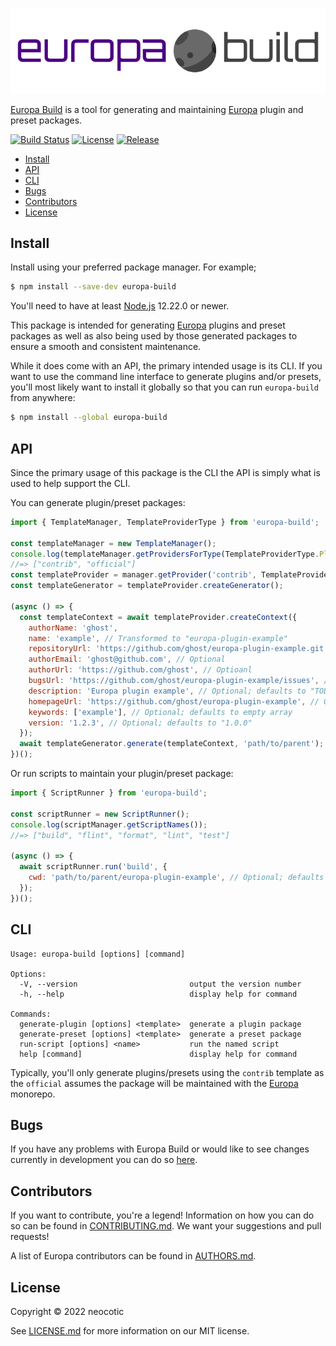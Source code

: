 ![Europa Build](https://raw.githubusercontent.com/neocotic/europa-branding/main/assets/banner/europa-build/europa-build-banner-738x200.png)

[Europa Build](https://github.com/neocotic/europa/tree/main/packages/europa-build) is a tool for generating and
maintaining [Europa](https://github.com/neocotic/europa) plugin and preset packages.

[![Build Status](https://img.shields.io/github/workflow/status/neocotic/europa/CI/main?style=flat-square)](https://github.com/neocotic/europa/actions/workflows/ci.yml)
[![License](https://img.shields.io/npm/l/europa-build.svg?style=flat-square)](https://github.com/neocotic/europa/raw/main/packages/europa-build/LICENSE.md)
[![Release](https://img.shields.io/npm/v/europa-build.svg?style=flat-square)](https://npmjs.com/package/europa-build)

* [Install](#install)
* [API](#api)
* [CLI](#cli)
* [Bugs](#bugs)
* [Contributors](#contributors)
* [License](#license)

## Install

Install using your preferred package manager. For example;

``` bash
$ npm install --save-dev europa-build
```

You'll need to have at least [Node.js](https://nodejs.org) 12.22.0 or newer.

This package is intended for generating [Europa](https://github.com/neocotic/europa) plugins and preset packages as well
as also being used by those generated packages to ensure a smooth and consistent maintenance.

While it does come with an API, the primary intended usage is its CLI. If you want to use the command line interface to
generate plugins and/or presets, you'll most likely want to install it globally so that you can run `europa-build` from
anywhere:

``` bash
$ npm install --global europa-build
```

## API

Since the primary usage of this package is the CLI the API is simply what is used to help support the CLI.

You can generate plugin/preset packages:

``` javascript
import { TemplateManager, TemplateProviderType } from 'europa-build';

const templateManager = new TemplateManager();
console.log(templateManager.getProvidersForType(TemplateProviderType.Plugin));
//=> ["contrib", "official"]
const templateProvider = manager.getProvider('contrib', TemplateProviderType.Plugin);
const templateGenerator = templateProvider.createGenerator();

(async () => {
  const templateContext = await templateProvider.createContext({
    authorName: 'ghost',
    name: 'example', // Transformed to "europa-plugin-example"
    repositoryUrl: 'https://github.com/ghost/europa-plugin-example.git',
    authorEmail: 'ghost@github.com', // Optional
    authorUrl: 'https://github.com/ghost', // Optioanl
    bugsUrl: 'https://github.com/ghost/europa-plugin-example/issues', // Optional
    description: 'Europa plugin example', // Optional; defaults to "TODO: Description"
    homepageUrl: 'https://github.com/ghost/europa-plugin-example', // Optional
    keywords: ['example'], // Optional; defaults to empty array
    version: '1.2.3', // Optional; defaults to "1.0.0" 
  });
  await templateGenerator.generate(templateContext, 'path/to/parent');
})();
```

Or run scripts to maintain your plugin/preset package:

``` javascript
import { ScriptRunner } from 'europa-build';

const scriptRunner = new ScriptRunner();
console.log(scriptManager.getScriptNames());
//=> ["build", "flint", "format", "lint", "test"]

(async () => {
  await scriptRunner.run('build', {
    cwd: 'path/to/parent/europa-plugin-example', // Optional; defaults to process.cwd()
  });
})();
```

## CLI

    Usage: europa-build [options] [command]
    
    Options:
      -V, --version                         output the version number
      -h, --help                            display help for command
    
    Commands:
      generate-plugin [options] <template>  generate a plugin package
      generate-preset [options] <template>  generate a preset package
      run-script [options] <name>           run the named script
      help [command]                        display help for command

Typically, you'll only generate plugins/presets using the `contrib` template as the `official` assumes the package will
be maintained with the [Europa](https://github.com/neocotic/europa) monorepo.

## Bugs

If you have any problems with Europa Build or would like to see changes currently in development you can do so
[here](https://github.com/neocotic/europa/issues).

## Contributors

If you want to contribute, you're a legend! Information on how you can do so can be found in
[CONTRIBUTING.md](https://github.com/neocotic/europa/blob/main/CONTRIBUTING.md). We want your suggestions and pull
requests!

A list of Europa contributors can be found in [AUTHORS.md](https://github.com/neocotic/europa/blob/main/AUTHORS.md).

## License

Copyright © 2022 neocotic

See [LICENSE.md](https://github.com/neocotic/europa/raw/main/packages/europa-build/LICENSE.md) for more information on
our MIT license.
